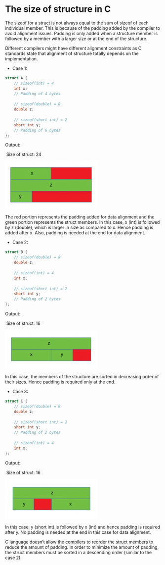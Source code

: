 # The size of structure in C

The sizeof for a struct is not always equal to the sum of sizeof of each individual member. This is because of the padding added by the compiler to avoid alignment issues. Padding is only added when a structure member is followed by a member with a larger size or at the end of the structure.
<!--more-->
Different compilers might have different alignment constraints as C standards state that alignment of structure totally depends on the implementation.

* Case 1:

```c
struct A {    
	// sizeof(int) = 4 
    int x; 
    // Padding of 4 bytes 

    // sizeof(double) = 8 
    double z; 
    
    // sizeof(short int) = 2 
    short int y; 
    // Padding of 6 bytes 
}; 
```

Output:

​	Size of struct: 24

![Output1](/posts/picture/struct_sizeof_ex1.png "struct_sizeof_ex1")

The red portion represents the padding added for data alignment and the green portion represents the struct members. In this case, x (int) is followed by z (double), which is larger in size as compared to x. Hence padding is added after x. Also, padding is needed at the end for data alignment.

* Case 2:

```c
struct B { 
    // sizeof(double) = 8 
    double z; 
    
    // sizeof(int) = 4 
    int x; 
    
    // sizeof(short int) = 2 
    short int y; 
    // Padding of 2 bytes 
}; 
```

Output:

​	Size of struct: 16

![output2](/posts/picture/struct_sizeof_ex2.png "struct_sizeof_ex2")

In this case, the members of the structure are sorted in decreasing order of their sizes. Hence padding is required only at the end.


* Case 3:

```c
struct C { 
    // sizeof(double) = 8 
    double z; 
    
    // sizeof(short int) = 2 
    short int y; 
    // Padding of 2 bytes 
    
    // sizeof(int) = 4 
    int x; 
}; 
```

Output:

​	Size of struct: 16

![output3](/posts/picture/struct_sizeof_ex3.png "struct_sizeof_ex3")

In this case, y (short int) is followed by x (int) and hence padding is required after y. No padding is needed at the end in this case for data alignment.

C language doesn’t allow the compilers to reorder the struct members to reduce the amount of padding. In order to minimize the amount of padding, the struct members must be sorted in a descending order (similar to the case 2).

